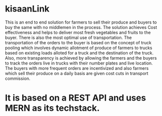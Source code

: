 # kisaanLink

This is an end to end solution for farmers to sell their produce and buyers to buy the same with no
middlemen in the process. The solution achieves Cost effectiveness and helps to deliver most fresh
vegetables and fruits to the buyer. There is also the most optimal use of transportation. The
transportation of the orders to the buyer is based on the concept of truck pooling which involves
dynamic allotment of produce of farmers to trucks based on existing loads alloted for a truck and the
destination of the truck. Also, more transparency is achieved by allowing the farmers and the buyers
to track the orders live in trucks with their number plates and live location. The buyers with more
frequent orders are incentivized and also farmers which sell their produce on a daily basis are given
cost cuts in transport commission.

# It is based on a REST API and uses MERN as its techstack.
